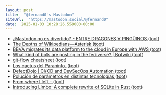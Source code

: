 ```yaml
---
layout: post
title:  "@fernand0's Mastodon"
siteUrl:  "https://mastodon.social/@fernand0"
date:  2025-01-03 10:28:26.559000+00:00
---
```

*  [¿Mastodon no es divertido? - ENTRE DRAGONES Y PINGÜINOS ](https://angelesbroullon.gitlab.io/entredragonesypinguinos/2024/12/11/20241211-mastodon-no-es-divertido) ([toot](https://mastodon.social/@fernand0/113763949383221144))
*  [The Depths of Wikipedians—Asterisk ](https://asteriskmag.com/issues/08/the-depths-of-wikipedian) ([toot](https://mastodon.social/@fernand0/113763675722717124))
*  [BBVA migrates its data platform to the cloud in Europe with AWS ](https://press.aboutamazon.com/aws/2024/12/bbva-migrates-its-data-platform-to-the-cloud-in-europe-with-aw) ([toot](https://mastodon.social/@fernand0/113762784825269868))
*  [What kind of bots are posting in the fediverse? \| Botwiki ](https://botwiki.org/blog/what-kind-of-bots-are-posting-in-the-fediverse) ([toot](https://mastodon.social/@fernand0/113761971291616358))
*  [git-flow cheatsheet ](https://danielkummer.github.io/git-flow-cheatsheet) ([toot](https://mastodon.social/@fernand0/113760238563079442))
*  [Los cactus del Paraninfo. ](https://avecesunafoto.wordpress.com/2025/01/02/los-cactus-del-paraninfo) ([toot](https://mastodon.social/@fernand0/113760133318135426))
*  [DefectDojo \| CI/CD and DevSecOps Automation ](https://www.defectdojo.org) ([toot](https://mastodon.social/@fernand0/113759861032131371))
*  [Polución de parámetros en distintas tecnologías ](http://fernand0.github.io//polucion-parametros-2024) ([toot](https://mastodon.social/@fernand0/113759719334340591))
*  [From where I left -  ](https://antirez.com/news/14) ([toot](https://mastodon.social/@fernand0/113759654467245758))
*  [Introducing Limbo: A complete rewrite of SQLite in Rust ](https://turso.tech/blog/introducing-limbo-a-complete-rewrite-of-sqlite-in-rus) ([toot](https://mastodon.social/@fernand0/113759542546871572))
